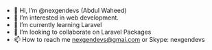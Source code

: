 - 👋 Hi, I’m @nexgendevs (Abdul Waheed)
- 👀 I’m interested in web development.
- 🌱 I’m currently learning Laravel
- 💞️ I’m looking to collaborate on Laravel Packages
- 📫 How to reach me nexgendevs@gmai.com or Skype: nexgendevs

<!---
nexgendevs/nexgendevs is a ✨ special ✨ repository because its `README.md` (this file) appears on your GitHub profile.
You can click the Preview link to take a look at your changes.
--->
